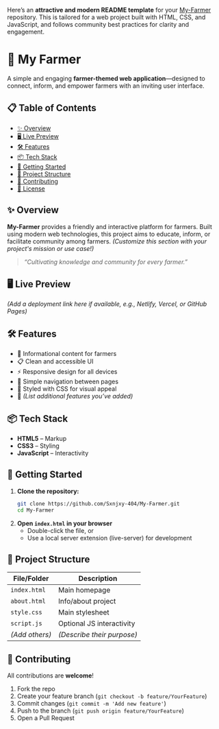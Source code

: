 Here’s an **attractive and modern README template** for your [My-Farmer](https://github.com/Sxnjxy-404/My-Farmer) repository. This is tailored for a web project built with HTML, CSS, and JavaScript, and follows community best practices for clarity and engagement.

# 🌱 My Farmer

A simple and engaging **farmer-themed web application**—designed to connect, inform, and empower farmers with an inviting user interface.

## 📋 Table of Contents

- [✨ Overview](#overview)
- [🖥️ Live Preview](#live-preview)
- [🛠️ Features](#features)
- [📦 Tech Stack](#tech-stack)
- [🚀 Getting Started](#getting-started)
- [📁 Project Structure](#project-structure)
- [🤝 Contributing](#contributing)
- [📝 License](#license)

## ✨ Overview

**My-Farmer** provides a friendly and interactive platform for farmers. Built using modern web technologies, this project aims to educate, inform, or facilitate community among farmers. *(Customize this section with your project's mission or use case!)*

> *“Cultivating knowledge and community for every farmer.”*

## 🖥️ Live Preview

*(Add a deployment link here if available, e.g., Netlify, Vercel, or GitHub Pages)*

## 🛠️ Features

- 🌾 Informational content for farmers
- 📋 Clean and accessible UI
- ⚡ Responsive design for all devices
- 🔗 Simple navigation between pages
- 🎨 Styled with CSS for visual appeal
- 🔔 *(List additional features you’ve added)*

## 📦 Tech Stack

- **HTML5** – Markup
- **CSS3** – Styling
- **JavaScript** – Interactivity

## 🚀 Getting Started

1. **Clone the repository:**
    ```bash
    git clone https://github.com/Sxnjxy-404/My-Farmer.git
    cd My-Farmer
    ```
2. **Open `index.html` in your browser**
    - Double-click the file, or
    - Use a local server extension (live-server) for development

## 📁 Project Structure

| File/Folder       | Description                       |
|-------------------|-----------------------------------|
| `index.html`      | Main homepage                     |
| `about.html`      | Info/about project                |
| `style.css`       | Main stylesheet                   |
| `script.js`       | Optional JS interactivity         |
| *(Add others)*    | *(Describe their purpose)*        |

## 🤝 Contributing

All contributions are **welcome**!

1. Fork the repo
2. Create your feature branch (`git checkout -b feature/YourFeature`)
3. Commit changes (`git commit -m 'Add new feature'`)
4. Push to the branch (`git push origin feature/YourFeature`)
5. Open a Pull Request

